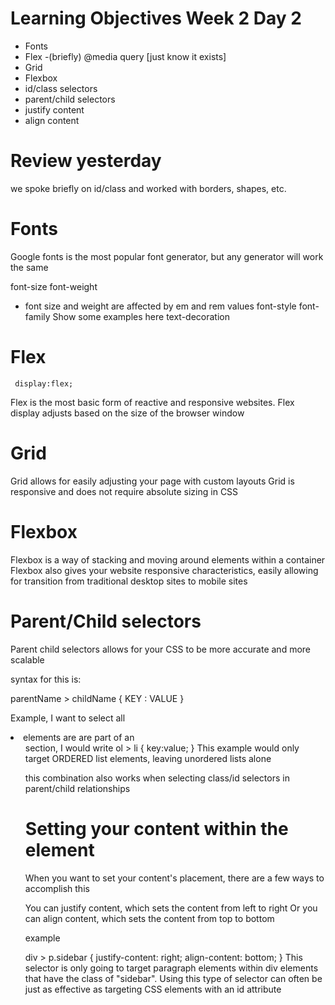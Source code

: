 # Learning Objectives Week 2 Day 2

- Fonts
- Flex
    -(briefly) @media query [just know it exists]
- Grid
- Flexbox
- id/class selectors
- parent/child selectors
- justify content
- align content

# Review yesterday

we spoke briefly on id/class and worked with borders, shapes, etc.

# Fonts

Google fonts is the most popular font generator, but any generator will work the same

font-size
font-weight
 - font size and weight are affected by em and rem values
font-style
font-family 
    Show some examples here
text-decoration


# Flex

<code> display:flex;</code>

Flex is the most basic form of reactive and responsive websites.
Flex display adjusts based on the size of the browser window

# Grid

Grid allows for easily adjusting your page with custom layouts
Grid is responsive and does not require absolute sizing in CSS

# Flexbox

Flexbox is a way of stacking and moving around elements within a container
Flexbox also gives your website responsive characteristics, easily allowing for transition from traditional desktop sites to mobile sites

# Parent/Child selectors

Parent child selectors allows for your CSS to be more accurate and more scalable 

syntax for this is:

parentName > childName {
    KEY : VALUE
} 

Example, I want to select all <li> elements are are part of an <ol> section, I would write
ol > li {
    key:value;
}
This example would only target ORDERED list elements, leaving unordered lists alone

this combination also works when selecting class/id selectors in parent/child relationships

# Setting your content within the element

When you want to set your content's placement, there are a few ways to accomplish this

You can justify content, which sets the content from left to right
Or you can align content, which sets the content from top to bottom

example

div > p.sidebar {
    justify-content: right;
    align-content: bottom;
}
This selector is only going to target paragraph elements within div elements that have the class of "sidebar". Using this type of selector can often be just as effective as targeting CSS elements with an id attribute
